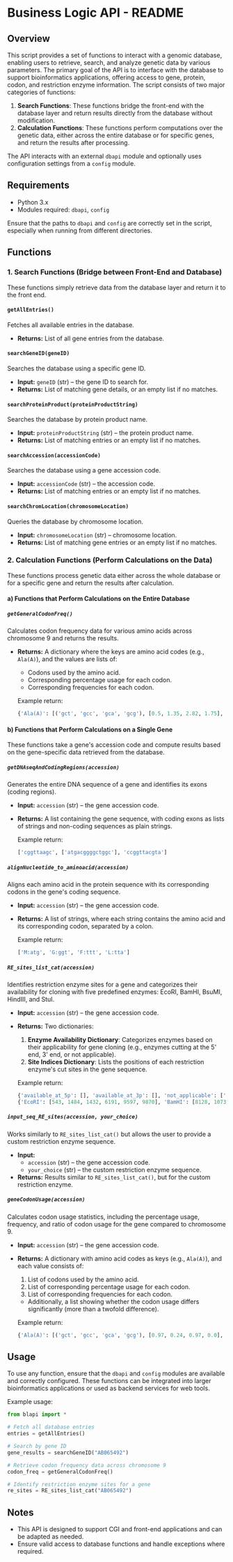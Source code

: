 # Business Logic API - README

## Overview
This script provides a set of functions to interact with a genomic database, enabling users to retrieve, search, and analyze genetic data by various parameters. The primary goal of the API is to interface with the database to support bioinformatics applications, offering access to gene, protein, codon, and restriction enzyme information. The script consists of two major categories of functions:

1. **Search Functions**: These functions bridge the front-end with the database layer and return results directly from the database without modification.
2. **Calculation Functions**: These functions perform computations over the genetic data, either across the entire database or for specific genes, and return the results after processing.

The API interacts with an external `dbapi` module and optionally uses configuration settings from a `config` module.

## Requirements
- Python 3.x
- Modules required: `dbapi`, `config`
  
Ensure that the paths to `dbapi` and `config` are correctly set in the script, especially when running from different directories.

## Functions

### 1. **Search Functions** (Bridge between Front-End and Database)
These functions simply retrieve data from the database layer and return it to the front end.

#### `getAllEntries()`
Fetches all available entries in the database.
- **Returns:** List of all gene entries from the database.

#### `searchGeneID(geneID)`
Searches the database using a specific gene ID.
- **Input:** `geneID` (str) – the gene ID to search for.
- **Returns:** List of matching gene details, or an empty list if no matches.

#### `searchProteinProduct(proteinProductString)`
Searches the database by protein product name.
- **Input:** `proteinProductString` (str) – the protein product name.
- **Returns:** List of matching entries or an empty list if no matches.

#### `searchAccession(accessionCode)`
Searches the database using a gene accession code.
- **Input:** `accessionCode` (str) – the accession code.
- **Returns:** List of matching entries or an empty list if no matches.

#### `searchChromLocation(chromosomeLocation)`
Queries the database by chromosome location.
- **Input:** `chromosomeLocation` (str) – chromosome location.
- **Returns:** List of matching gene entries or an empty list if no matches.

### 2. **Calculation Functions** (Perform Calculations on the Data)
These functions process genetic data either across the whole database or for a specific gene and return the results after calculation.

#### a) **Functions that Perform Calculations on the Entire Database**

##### `getGeneralCodonFreq()`
Calculates codon frequency data for various amino acids across chromosome 9 and returns the results.
- **Returns:** A dictionary where the keys are amino acid codes (e.g., `Ala(A)`), and the values are lists of:
  - Codons used by the amino acid.
  - Corresponding percentage usage for each codon.
  - Corresponding frequencies for each codon.
  
  Example return:
  ```python
  {'Ala(A)': [('gct', 'gcc', 'gca', 'gcg'), [0.5, 1.35, 2.82, 1.75], [0.08, 0.21, 0.44, 0.27]]}
  ```

#### b) **Functions that Perform Calculations on a Single Gene**

These functions take a gene's accession code and compute results based on the gene-specific data retrieved from the database.

##### `getDNAseqAndCodingRegions(accession)`
Generates the entire DNA sequence of a gene and identifies its exons (coding regions).
- **Input:** `accession` (str) – the gene accession code.
- **Returns:** A list containing the gene sequence, with coding exons as lists of strings and non-coding sequences as plain strings.
  
  Example return:
  ```python
  ['cggttaagc', ['atgacggggctggc'], 'ccggttacgta']
  ```

##### `alignNucleotide_to_aminoacid(accession)`
Aligns each amino acid in the protein sequence with its corresponding codons in the gene's coding sequence.
- **Input:** `accession` (str) – the gene accession code.
- **Returns:** A list of strings, where each string contains the amino acid and its corresponding codon, separated by a colon.
  
  Example return:
  ```python
  ['M:atg', 'G:ggt', 'F:ttt', 'L:tta']
  ```

##### `RE_sites_list_cat(accession)`
Identifies restriction enzyme sites for a gene and categorizes their availability for cloning with five predefined enzymes: EcoRI, BamHI, BsuMI, HindIII, and StuI.
- **Input:** `accession` (str) – the gene accession code.
- **Returns:** Two dictionaries:
  1. **Enzyme Availability Dictionary**: Categorizes enzymes based on their applicability for gene cloning (e.g., enzymes cutting at the 5' end, 3' end, or not applicable).
  2. **Site Indices Dictionary**: Lists the positions of each restriction enzyme's cut sites in the gene sequence.
  
  Example return:
  ```python
  {'available_at_5p': [], 'available_at_3p': [], 'not_applicable': ['EcoRI', 'BamHI', 'BsuMI', 'HindIII', 'StuI']}
  {'EcoRI': [543, 1484, 1432, 6191, 9597, 9870], 'BamHI': [8128, 1073, 3004], 'BsuMI': [6043], 'HindIII': [533, 734, 8953, 11430, 12179], 'StuI': []}
  ```

##### `input_seq_RE_sites(accession, your_choice)`
Works similarly to `RE_sites_list_cat()` but allows the user to provide a custom restriction enzyme sequence.
- **Input:** 
  - `accession` (str) – the gene accession code.
  - `your_choice` (str) – the custom restriction enzyme sequence.
- **Returns:** Results similar to `RE_sites_list_cat()`, but for the custom restriction enzyme.

##### `geneCodonUsage(accession)`
Calculates codon usage statistics, including the percentage usage, frequency, and ratio of codon usage for the gene compared to chromosome 9.
- **Input:** `accession` (str) – the gene accession code.
- **Returns:** A dictionary with amino acid codes as keys (e.g., `Ala(A)`), and each value consists of:
  1. List of codons used by the amino acid.
  2. List of corresponding percentage usage for each codon.
  3. List of corresponding frequencies for each codon.
  - Additionally, a list showing whether the codon usage differs significantly (more than a twofold difference).
  
  Example return:
  ```python
  {'Ala(A)': [('gct', 'gcc', 'gca', 'gcg'), [0.97, 0.24, 0.97, 0.0], [0.44, 0.11, 0.44, 0.0]]}
  ```

## Usage

To use any function, ensure that the `dbapi` and `config` modules are available and correctly configured. These functions can be integrated into larger bioinformatics applications or used as backend services for web tools.

Example usage:
```python
from blapi import *

# Fetch all database entries
entries = getAllEntries()

# Search by gene ID
gene_results = searchGeneID("AB065492")

# Retrieve codon frequency data across chromosome 9
codon_freq = getGeneralCodonFreq()

# Identify restriction enzyme sites for a gene
re_sites = RE_sites_list_cat("AB065492")
```

## Notes
- This API is designed to support CGI and front-end applications and can be adapted as needed.
- Ensure valid access to database functions and handle exceptions where required.
